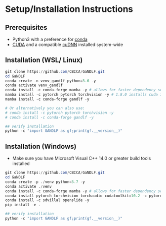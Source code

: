 # Setup/Installation Instructions

## Prerequisites

- Python3 with a preference for [conda](https://www.anaconda.com/)
- [CUDA](https://developer.nvidia.com/cuda-download) and a compatible [cuDNN](https://developer.nvidia.com/cudnn) installed system-wide

## Installation (WSL/ Linux)

```powershell
git clone https://github.com/CBICA/GaNDLF.git
cd GaNDLF
conda create -n venv_gandlf python=3.6 -y
conda activate venv_gandlf
conda install -c conda-forge mamba -y # allows for faster dependency solving
mamba install -c pytorch pytorch torchvision -y # 1.8.0 installs cuda 10.2 by default, personalize based on your cuda/driver availability via https://pytorch.org/get-started/locally/
mamba install -c conda-forge gandlf -y

# Or alternatively you can also use:
# conda install -c pytorch pytorch torchvision -y
# conda install -c conda-forge gandlf -y

## verify installation
python -c "import GANDLF as gf;print(gf.__version__)"
```

## Installation (Windows)
- Make sure you have Microsoft Visual C++ 14.0 or greater build tools installed

```powershell
git clone https://github.com/CBICA/GaNDLF.git
cd GaNDLF
conda create -p ./venv python=3.7 -y
conda activate ./venv
conda install -c conda-forge mamba -y # allows for faster dependency solving
conda install pytorch torchvision torchaudio cudatoolkit=10.2 -c pytorch
conda install -c sdvillal openslide -y
pip install -e .

## verify installation
python -c "import GANDLF as gf;print(gf.__version__)"
```
